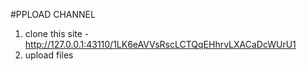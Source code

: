 #PPLOAD CHANNEL

1. clone this site - http://127.0.0.1:43110/1LK6eAVVsRscLCTQqEHhrvLXACaDcWUrU1
2. upload files
